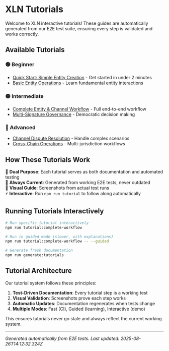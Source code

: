 # XLN Tutorials

Welcome to XLN interactive tutorials! These guides are automatically generated from our E2E test suite, ensuring every step is validated and works correctly.

## Available Tutorials

### 🟢 Beginner

- [Quick Start: Simple Entity Creation](./quick-start-simple-entity-creation.md) - Get started in under 2 minutes
- [Basic Entity Operations](./basic-entity-operations.md) - Learn fundamental entity interactions

### 🟡 Intermediate  

- [Complete Entity & Channel Workflow](./complete-entity-channel-workflow.md) - Full end-to-end workflow
- [Multi-Signature Governance](./multi-signature-governance.md) - Democratic decision making

### 🔴 Advanced

- [Channel Dispute Resolution](./channel-dispute-resolution.md) - Handle complex scenarios
- [Cross-Chain Operations](./cross-chain-operations.md) - Multi-jurisdiction workflows

## How These Tutorials Work

🎯 **Dual Purpose**: Each tutorial serves as both documentation and automated testing  
🔄 **Always Current**: Generated from working E2E tests, never outdated  
📸 **Visual Guide**: Screenshots from actual test runs  
⚡ **Interactive**: Run `npm run tutorial` to follow along automatically  

## Running Tutorials Interactively

```bash
# Run specific tutorial interactively
npm run tutorial:complete-workflow

# Run in guided mode (slower, with explanations)
npm run tutorial:complete-workflow -- --guided

# Generate fresh documentation
npm run generate:tutorials
```

## Tutorial Architecture

Our tutorial system follows these principles:

1. **Test-Driven Documentation**: Every tutorial step is a working test
2. **Visual Validation**: Screenshots prove each step works
3. **Automatic Updates**: Documentation regenerates when tests change
4. **Multiple Modes**: Fast (CI), Guided (learning), Interactive (demo)

This ensures tutorials never go stale and always reflect the current working system.

---

*Generated automatically from E2E tests. Last updated: 2025-08-26T14:12:32.324Z*

